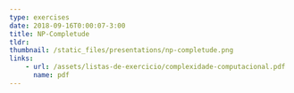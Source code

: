 ```yaml
---
type: exercises
date: 2018-09-16T0:00:07-3:00
title: NP-Completude
tldr: 
thumbnail: /static_files/presentations/np-completude.png
links: 
    - url: /assets/listas-de-exercicio/complexidade-computacional.pdf
      name: pdf
---
```


<!-- **Suggested Readings:**
- [Readings 1](http://example.com)
- [Readings 2](http://example.com) -->
